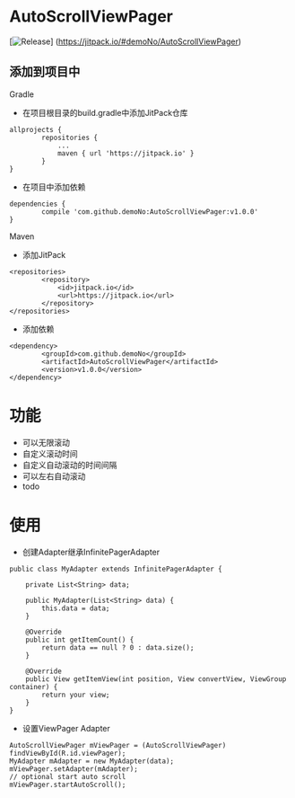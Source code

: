 # AutoScrollViewPager

[![Release](https://jitpack.io/v/demoNo/AutoScrollViewPager.svg)]
(https://jitpack.io/#demoNo/AutoScrollViewPager)

## 添加到项目中

Gradle
* 在项目根目录的build.gradle中添加JitPack仓库
```
allprojects {
		repositories {
			...
			maven { url 'https://jitpack.io' }
		}
}
```

* 在项目中添加依赖
```
dependencies {
	    compile 'com.github.demoNo:AutoScrollViewPager:v1.0.0'
}
```

Maven

* 添加JitPack
```
<repositories>
		<repository>
		    <id>jitpack.io</id>
		    <url>https://jitpack.io</url>
		</repository>
</repositories>
```

* 添加依赖
```
<dependency>
	    <groupId>com.github.demoNo</groupId>
	    <artifactId>AutoScrollViewPager</artifactId>
	    <version>v1.0.0</version>
</dependency>
```

# 功能

* 可以无限滚动
* 自定义滚动时间
* 自定义自动滚动的时间间隔
* 可以左右自动滚动
* todo

# 使用

* 创建Adapter继承InfinitePagerAdapter
```
public class MyAdapter extends InfinitePagerAdapter {

    private List<String> data;

    public MyAdapter(List<String> data) {
        this.data = data;
    }

    @Override
    public int getItemCount() {
        return data == null ? 0 : data.size();
    }

    @Override
    public View getItemView(int position, View convertView, ViewGroup container) {
        return your view;
    }
}
```

* 设置ViewPager Adapter
```
AutoScrollViewPager mViewPager = (AutoScrollViewPager) findViewById(R.id.viewPager);
MyAdapter mAdapter = new MyAdapter(data);
mViewPager.setAdapter(mAdapter);
// optional start auto scroll
mViewPager.startAutoScroll();
```
